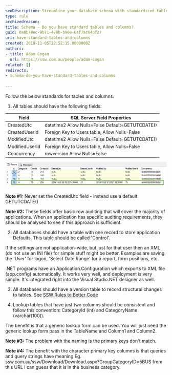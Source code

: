 ```yaml
---
seoDescription: Streamline your database schema with standardized tables and columns for efficient auditing, version control, and application defaults.
type: rule
archivedreason: 
title: Schema - Do you have standard tables and columns?
guid: 0a8b7eec-9b71-478b-b90e-6af7ac64df27
uri: have-standard-tables-and-columns
created: 2019-11-05T22:52:15.0000000Z
authors:
- title: Adam Cogan
  url: https://ssw.com.au/people/adam-cogan
related: []
redirects:
- schema-do-you-have-standard-tables-and-columns

---
```


Follow the below standards for tables and columns.

1. All tables should have the following fields:

| **Field**  |  **SQL Server Field Properties**  |
| --- | --- |
| CreatedUtc | datetime2 Allow Nulls=False Default=GETUTCDATE() |
| CreatedUserId | Foreign Key to Users table, Allow Nulls=False |
| ModifiedUtc | datetime2 Allow Nulls=False Default=GETUTCDATE() |
| ModifiedUserId | Foreign Key to Users table, Allow Nulls=False |
| Concurrency | rowversion Allow Nulls=False|

<!--endintro-->

![Figure: The first three are examples of bad table records. The last one is an example of how this table structure should be entered](imgGoodBadPracticesExampleSQLFields.png)  

**Note #1:** Never set the CreatedUtc field - instead use a default GETUTCDATE()

**Note #2:** These fields offer basic row auditing that will cover the majority of applications. When an application has specific auditing requirements, they should be analysed to see if this approach is sufficient.

2. All databases should have a table with one record to store application Defaults. This table should be called 'Control'.

If the settings are not application-wide, but just for that user then an XML (do not use an INI file) for simple stuff might be better. Examples are saving the 'User' for logon, 'Select Date Range' for a report, form positions, etc.

.NET programs have an Application.Configuration which exports to XML file (app.config) automatically. It works very well, and deployment is very simple. It's integrated right into the Visual Studio.NET designer as well.

3. All databases should have a version table to record structural changes to tables. See [SSW Rules to Better Code](/rules-to-better-code)

4. Lookup tables that have just two columns should be consistent and follow this convention: CategoryId (int) and CategoryName (varchar(100)).

The benefit is that a generic lookup form can be used. You will just need the generic lookup form pass in the TableName and Column1 and Column2.

**Note #3:** The problem with the naming is the primary keys don't match.

**Note #4:** The benefit with the character primary key columns is that queries and query strings have meaning Eg. ssw.com.au/ssw/Download/Download.aspx?GroupCategoryID=5BUS from this URL I can guess that it is in the business category.
